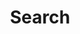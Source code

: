 ---
title: Search
layout: search # necessary for search
# url: /archive
# description: "Description for Search"
summary: "search"
placeholder: "find something delicious"
---